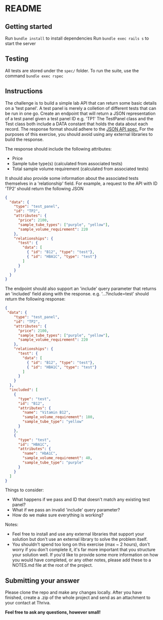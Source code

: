# README

## Getting started

Run `bundle install` to install dependencies
Run `bundle exec rails s` to start the server

## Testing

All tests are stored under the `spec/` folder. To run the suite, use the command `bundle exec rspec`

## Instructions 

The challenge is to build a simple lab API that can return some basic details on a 'test panel'. A test panel is merely a colletion of different tests that can be run in one go. Create an endpoint that will return a JSON representation of a test panel given a test panel ID e.g. 'TP1' The TestPanel class and the Test class both include a DATA constant that holds the data about each record. The response format should adhere to the [JSON API spec.](http://jsonapi.org/examples/) For the purposes of this exercise, you should avoid using any external libraries to build the response. 

The response should include the following attributes: 
* Price 
* Sample tube type(s) (calculated from associated tests) 
* Total sample volume requirement (calculated from associated tests) 

It should also provide some information about the associated tests themselves in a 'relationship' field. For example, a request to the API with ID 'TP2' should return the following JSON

```json
{
  "data": {
    "type": "test_panel",
    "id": "TP2",
    "attributes": {
      "price": 2100,
      "sample_tube_types": ["purple", "yellow"],
      "sample_volume_requirement": 220
    },
    "relationships": {
      "test": {
        "data": [
          { "id": "B12", "type": "test"},
          { "id": "HBA1C", "type": "test"}
        ]
      }
    }
  }
}
```

The endpoint should also support an 'include' query parameter that returns an 'included' field along with the response. e.g. '...?include=test' should return the following response:

```json
{
 "data": {
    "type": "test_panel",
    "id": "TP2",
    "attributes": {
      "price": 2100,
      "sample_tube_types": ["purple", "yellow"],
      "sample_volume_requirement": 220
    },
    "relationships": {
      "test": {
        "data": [
          { "id": "B12", "type": "test"},
          { "id": "HBA1C", "type": "test"}
        ]
      }
    }
  },
  "included": [
    {
      "type": "test",
      "id": "B12",
      "attributes": {
        "name": "Vitamin B12",
        "sample_volume_requirement": 180,
        "sample_tube_type": "yellow"
      }
    },
    {
      "type": "test",
      "id": "HBA1C",
      "attributes": {
        "name": "HbA1C",
        "sample_volume_requirement": 40,
        "sample_tube_type": "purple"
      }
    }
  ]
}
```

Things to consider: 
* What happens if we pass and ID that doesn't match any existing test panel? 
* What if we pass an invalid 'include' query parameter? 
* How do we make sure everything is working?

Notes:
* Feel free to install and use any external libraries that support your solution but don't use an external library to solve the problem itself.
* You shouldn't spend too long on this exercise (max ~ 2 hours), don't worry if you don't complete it, it's far more important that you structure your solution well. If you'd like to provide some more information on how you would have completed, or any other notes, please add these to a NOTES.md file at the root of the project.

## Submitting your answer

Please clone the repo and make any changes locally. After you have finished, create a .zip of the whole project and send as an attachment to your contact at Thriva.

**Feel free to ask any questions, however small!**
